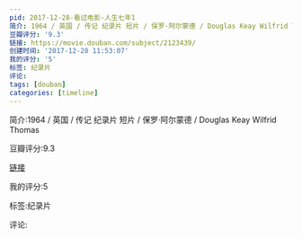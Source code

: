 ```yaml
---
pid: 2017-12-28-看过电影-人生七年1
简介: 1964 / 英国 / 传记 纪录片 短片 / 保罗·阿尔蒙德 / Douglas Keay Wilfrid Thomas
豆瓣评分: '9.3'
链接: https://movie.douban.com/subject/2123439/
创建时间: '2017-12-28 11:53:07'
我的评分: '5'
标签: 纪录片
评论:
tags: [douban]
categories: [timeline]
---
```

简介:1964 / 英国 / 传记 纪录片 短片 / 保罗·阿尔蒙德 / Douglas Keay Wilfrid Thomas

豆瓣评分:9.3

[链接](https://movie.douban.com/subject/2123439/)

我的评分:5

标签:纪录片

评论:

